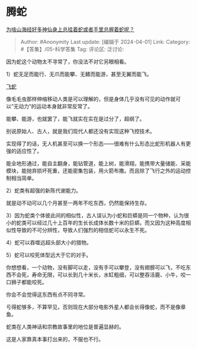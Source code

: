 # 腾蛇
[为啥山海经好多神仙身上总挂着蛇或者手里总握着蛇呢？](https://www.zhihu.com/question/600275140/answer/3446788640)

> Author: #Anonymity
> Last update: [编辑于 2024-04-01]
> Link:
> Category: #【答集】/05-科学答集 
> Tag: 
> 评论区:
> 泛讨论:

因为蛇这个动物太不寻常了，你没法不对它另眼相看。

1）蛇无足而能行、无爪而能攀、无鳍而能游，甚至无翼而能飞。

[飞蛇](https://link.zhihu.com/?target=https%3A//b23.tv/3eNDVpW)

像毛毛虫那样伸缩移动人类是可以理解的，但是身体几乎没有可见的动作就可以“无动力”的运动本身就非常反常了。

能攀、能游，也就罢了，能飞就实在实在是过分了，超纲了。

别说原始人、古人，就是我们现代人都还没有实现这种飞控技术。

实现得了的话，无人机甚至可以换一个形态——很难有什么形态比蛇形机器人有更强的适应性了。

能全地形通过，能自主翻身，能钻管道，能上树，能滑翔，能携带大量储能、采能模块，能抛弃损坏死重，还能密集包装，用火箭布撒。而且除了飞行之外的运动控制相当简单。

2）蛇类有超强的新陈代谢能力。

就是动不动可以几个月甚至一两年不吃东西，仍然能保持生存。

3）因为蛇类个体彼此间的相似性，古人误认为小蛇和巨蟒是同一个物种，认为很小的蛇类可以经过几十上百年的生长长成体长数十米的巨蟒。而又因为这种高度相似性导致的不可分辨性，导致人们强烈的相信蛇可以永生不死。

4）蛇可以吞噬远超头部大小的猎物。

5）蛇可以咬死体型远大于它的对手。

你想想看，一个动物，没有脚可以走，没有手可以攀登，没有翅膀可以飞，不吃东西不会死，寿命无限，可以长到几十米长，水缸粗细，可以整吞活鹿、小牛，咬一口狮子都能咬死。

你会不会觉得这东西有点不同寻常。

亏得蛇够多，不算罕见，否则现在大部分电影外星人都会长得像蛇，而不是像章鱼。

蛇类在人类神话和宗教故事里的地位是普遍显赫的。

这是人家靠真本事打出来的，不服也不行。